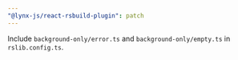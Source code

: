 ```yaml
---
"@lynx-js/react-rsbuild-plugin": patch
---
```


Include `background-only/error.ts` and `background-only/empty.ts` in `rslib.config.ts`.
